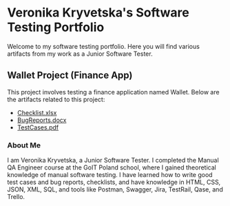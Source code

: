 # Veronika Kryvetska's Software Testing Portfolio

Welcome to my software testing portfolio. Here you will find various artifacts from my work as a Junior Software Tester.

## Wallet Project (Finance App)
This project involves testing a finance application named Wallet. Below are the artifacts related to this project:

- [Checklist.xlsx](Checklist_Wallet.xlsx)
- [BugReports.docx](BugReports_Wallet(Jira).doc)
- [TestCases.pdf](TestCases_Wallet.pdf)

### About Me
I am Veronika Kryvetska, a Junior Software Tester. I completed the Manual QA Engineer course at the GoIT Poland school, where I gained theoretical knowledge of manual software testing. I have learned how to write good test cases and bug reports, checklists, and have knowledge in HTML, CSS, JSON, XML, SQL, and tools like Postman, Swagger, Jira, TestRail, Qase, and Trello.
